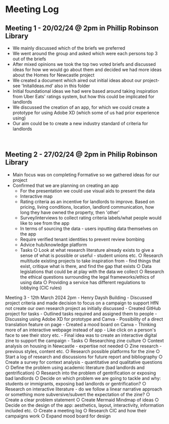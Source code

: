 # Meeting Log
## Meeting 1 - 20/02/24 @  2pm in Phillip Robinson Library
- We mainly discussed which of the briefs we preferred
- We went around the group and asked which were each persons top 3 out of the briefs
- After mixed opinions we took the top two voted briefs and discussed ideas for how we would go about them and decided we had more ideas about the Homes for Newcastle project
- We created a document which aired out initial ideas about our project- see 'InitalIdeas.md' also in this folder
- Initial foundational ideas we had were based around taking inspiration from Uber Eats' ratings system, but how this could be implicated for landlords
- We discussed the creation of an app, for which we could create a prototype for using Adobe XD (which some of us had prior experience using)
- Our aim could be to create a new industry standard of criteria for landlords
<br>

## Meeting 2 - 27/02/24 @ 2pm in Philip Robinson Library
- Main focus was on completing Formative so we gathered ideas for our project
- Confirmed that we are planning on creating an app
	- For the presentation we could use visual aids to present the data
	- Interactive map
	- Rating criteria as an incentive for landlords to improve. Based on pricing, living conditions, location, landlord communication, how long they have owned the property, then 'other'
	- Survey/interviews to collect rating criteria labels/what people would like to see from the app
	- In terms of sourcing the data - users inputting data themselves on the app
	- Require verified tenant identities to prevent review bombing
	- Advice hub/knowledge platform
	- Tasks
		○ Look at what research literature already exists to give a sense of what is possible or useful - student unions etc.
		○ Research multitude existing projects to take inspiration from - find things that exist, critique what is there, and find the gap that exists
		○ Data legislations that could be at play with the data we collect
		○ Research the ethical questions surrounding the legal frameworks/ethics of using data
		○ Providing a service has different regulations to lobbying (CIC rules)

Meeting 3 - 12th March 2024
2pm - Henry Daysh Building
	- Discussed project criteria and made decision to focus on a campaign to support HfN not create our own research project as initially discussed 
	- Created GitHub project for tasks
	- Outlined tasks required and assigned them to people
	- Discussing using Adobe XD for prototype and Canva
	- Possibility of a direct translation feature on page
	- Created a mood board on Canva
	- Thinking more of an interactive webpage instead of app
	- Like click on a person's face to see their story etc.
	- Final idea was to create an interactive digital zine to support the campaign
	- Tasks
		○ Researching zine culture
		○ Context analysis on housing in Newcastle - expertise not needed
		○ Zine research - previous styles, content etc.
		○ Research possible platforms for the zine
		○ Start a log of research and discussions for future report and bibliography
		○ Create a survey for context analysis - quantitative and qualitative questions
		○ Define the problem using academic literature (bad landlords and gentrification)
		○ Research into the problem of gentrification or exposing bad landlords
		○ Decide on which problem we are going to tackle and why: students or immigrants, exposing bad landlords or gentrification?
		○ Research on interactive literature - do we follow a linear narrative approach or something more subversive/subvert the expectation of the zine?
		○ Create a clear problem statement
		○ Create Mermaid Mindmap of ideas
		○ Decide on the design of the app: aesthetics, layout, interactivity, information included etc.
		○ Create a meeting log
		○ Research CIC and how their campaigns work
		○ Expand mood board for design

